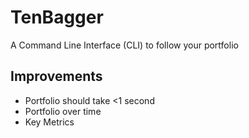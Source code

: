 # TenBagger
A Command Line Interface (CLI) to follow your portfolio

## Improvements
- Portfolio should take <1 second
- Portfolio over time
- Key Metrics


